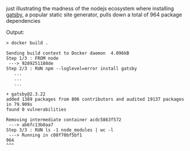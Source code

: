 just illustrating the madness of the nodejs ecosystem where installing [gatsby](https://www.gatsbyjs.org), a popular static site generator, pulls down a total of 964 package dependencies

Output:

```
> docker build .

Sending build context to Docker daemon  4.096kB
Step 1/3 : FROM node
 ---> 9289251188de
Step 2/3 : RUN npm --loglevel=error install gatsby
   ...
   ...
   ...

+ gatsby@2.3.22
added 1389 packages from 806 contributors and audited 19137 packages in 79.909s
found 0 vulnerabilities

Removing intermediate container acdc5863f572
 ---> ab6fc13b0aa7
Step 3/3 : RUN ls -1 node_modules | wc -l
 ---> Running in c08f70bf5bf1
964
^^^
```
